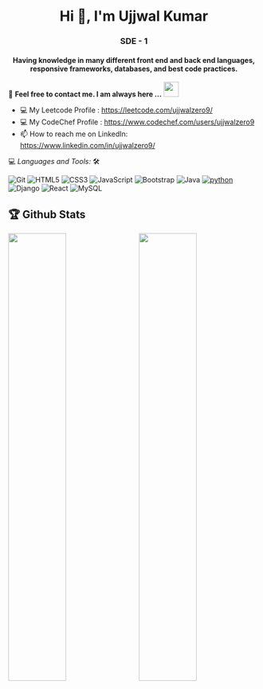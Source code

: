 



<h1 align="center">Hi 🙂, I'm Ujjwal Kumar</h1>
<h3 align="center">SDE - 1 </h3>

<h4 align="center"> Having knowledge in many different front end and back end languages, responsive frameworks, databases, and best code practices.</h4>

<!-- ![](https://visitor-badge.glitch.me/badge?page_id=amanverma21.amanverma21) -->

📝 **Feel free to contact me. I am always here ...** <img src="https://media.giphy.com/media/WUlplcMpOCEmTGBtBW/giphy.gif" width="30">
<br>
<!-- ✔  My Digital Protfolio : --> 
- 💻 My Leetcode Profile : https://leetcode.com/ujjwalzero9/
- 💻 My CodeChef Profile : https://www.codechef.com/users/ujjwalzero9
- 📫 How to reach me on LinkedIn: https://www.linkedin.com/in/ujjwalzero9/

💻 *Languages and Tools:* 🛠️<br>

![Git](https://img.shields.io/badge/-Git-000000?style=flat&logo=git&logoColor=F05032&labelColor=ffffff)
![HTML5](https://img.shields.io/badge/-HTML5-000000?style=flat&logo=html5&logoColor=ffffff&labelColor=E34F26)
![CSS3](https://img.shields.io/badge/-CSS3-000000?style=flat&logo=css3&logoColor=ffffff&labelColor=1572B6) 
![JavaScript](https://img.shields.io/badge/-JavaScript-000000?style=flat&logo=javascript)
![Bootstrap](https://img.shields.io/badge/-Bootstrap-000000?style=flat&logo=bootstrap&logoColor=ffffff&labelColor=563D7C)
![Java](https://img.shields.io/badge/java-%23ED8B00.svg?style=for-the-badge&logo=openjdk&logoColor=white)
[![python](https://img.shields.io/badge/Python-3.9-3776AB.svg?style=flat&logo=python&logoColor=white)](https://www.python.org)
![Django](https://img.shields.io/badge/django-%23092E20.svg?style=for-the-badge&logo=django&logoColor=white)
![React](https://img.shields.io/badge/-React-000000?style=flat&logo=react)
![MySQL](https://img.shields.io/badge/-MySQL-000000?style=flat&logo=mysql&labelColor=ffffff)


## 🏆 Github Stats




<img  src="https://github-readme-stats.vercel.app/api?username=ujjwalzero9&show_icons=true&hide_border=true&theme=dark" width="48%" align="right" >
<img  src="https://github-readme-streak-stats.herokuapp.com/?user=ujjwalzero9" width="48%" >
<br>
